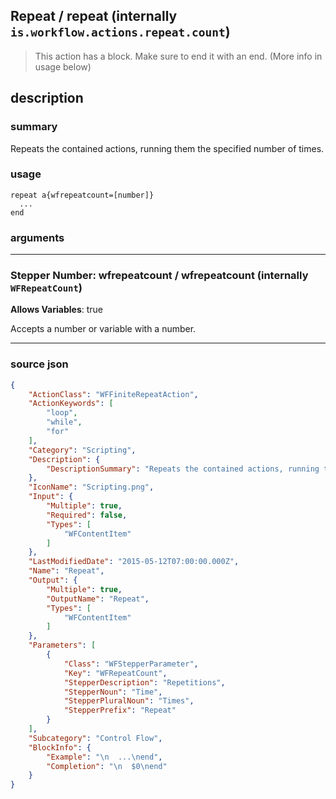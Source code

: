 
## Repeat / repeat (internally `is.workflow.actions.repeat.count`)

> This action has a block. Make sure to end it with an end. (More info in usage below)


## description

### summary

Repeats the contained actions, running them the specified number of times.


### usage
```
repeat a{wfrepeatcount=[number]}
  ...
end
```

### arguments

---

### Stepper Number: wfrepeatcount / wfrepeatcount (internally `WFRepeatCount`)
**Allows Variables**: true



Accepts a number 
or variable
with a number.

---

### source json

```json
{
	"ActionClass": "WFFiniteRepeatAction",
	"ActionKeywords": [
		"loop",
		"while",
		"for"
	],
	"Category": "Scripting",
	"Description": {
		"DescriptionSummary": "Repeats the contained actions, running them the specified number of times."
	},
	"IconName": "Scripting.png",
	"Input": {
		"Multiple": true,
		"Required": false,
		"Types": [
			"WFContentItem"
		]
	},
	"LastModifiedDate": "2015-05-12T07:00:00.000Z",
	"Name": "Repeat",
	"Output": {
		"Multiple": true,
		"OutputName": "Repeat",
		"Types": [
			"WFContentItem"
		]
	},
	"Parameters": [
		{
			"Class": "WFStepperParameter",
			"Key": "WFRepeatCount",
			"StepperDescription": "Repetitions",
			"StepperNoun": "Time",
			"StepperPluralNoun": "Times",
			"StepperPrefix": "Repeat"
		}
	],
	"Subcategory": "Control Flow",
	"BlockInfo": {
		"Example": "\n  ...\nend",
		"Completion": "\n  $0\nend"
	}
}
```
